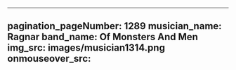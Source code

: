 ------
pagination_pageNumber: 1289
musician_name: Ragnar
band_name: Of Monsters And Men
img_src: images/musician1314.png
onmouseover_src: 
------